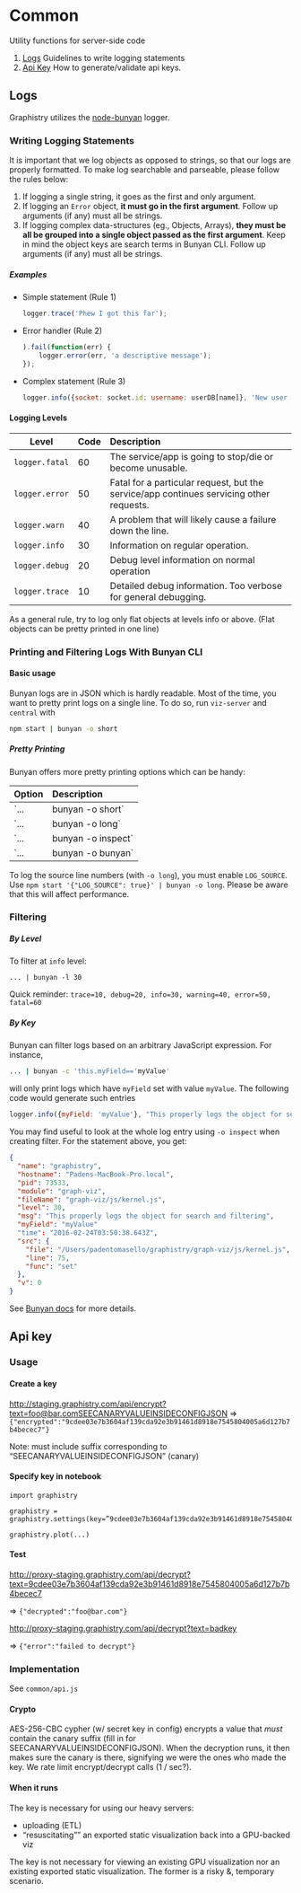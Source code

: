 # Common
Utility functions for server-side code

1. [Logs](#logging) Guidelines to write logging statements
2. [Api Key](#api-key) How to generate/validate api keys.

## Logs

Graphistry utilizes the [node-bunyan](https://github.com/trentm/node-bunyan) logger.

### Writing Logging Statements
It is important that we log objects as opposed to strings, so that our logs are properly formatted. To make log searchable and parseable, please follow the rules below:

1. If logging a single string, it goes as the first and only argument.
2. If logging an `Error` object, **it must go in the first argument**. Follow up arguments (if any) must all be strings.
3. If logging complex data-structures (eg., Objects, Arrays), **they must be all be grouped into a single object passed as the first argument**. Keep in mind the object keys are search terms in Bunyan CLI. Follow up arguments (if any) must all be strings.

##### Examples

* Simple statement (Rule 1)

	```javascript
	logger.trace('Phew I got this far');
	```

* Error handler (Rule 2)

	```javascript
	).fail(function(err) {
		logger.error(err, 'a descriptive message');
	});
	```

* Complex statement (Rule 3)

	```javascript
	logger.info({socket: socket.id: username: userDB[name]}, 'New user connected');
	```

#### Logging Levels

| Level          | Code         | Description
| -------------- |:-------------|:-------------
| `logger.fatal` | 60           | The service/app is going to stop/die or become unusable.
| `logger.error` | 50           | Fatal for a particular request, but the service/app continues servicing other requests.
| `logger.warn`  | 40			  | A problem that will likely cause a failure down the line.
| `logger.info`  | 30           | Information on regular operation.
| `logger.debug` | 20           | Debug level information on normal operation
| `logger.trace` | 10           | Detailed debug information. Too verbose for general debugging.

As a general rule, try to log only flat objects at levels info or above. (Flat objects can be pretty printed in one line)


### Printing and Filtering Logs With Bunyan CLI

#### Basic usage
Bunyan logs are in JSON which is hardly readable. Most of the time, you want to pretty print logs on a single line. To do so, run `viz-server` and `central` with

```bash
npm start | bunyan -o short
```
##### Pretty Printing

Bunyan offers more pretty printing options which can be handy:

| Option        | Description |
| ------------- |:-------------|
| `... | bunyan -o short` |	Pretty print one-line logs.
| `... | bunyan -o long` | Pretty print logs with source location (file+line) if available.
| `... | bunyan -o inspect` | Pretty print full JSON log. Useful for inspecting individual statements.
| `... | bunyan -o bunyan` |  Output raw JSON. Useful for piping together filters.

To log the source line numbers (with `-o long`), you must enable `LOG_SOURCE`. Use `npm start '{"LOG_SOURCE": true}' | bunyan -o long`. Please be aware that this will affect performance.


### Filtering

##### By Level
To filter at `info` level:

```
... | bunyan -l 30
```
Quick reminder: `trace=10, debug=20, info=30, warning=40, error=50, fatal=60`

##### By Key

Bunyan can filter logs based on an arbitrary JavaScript expression. For instance,

```bash
... | bunyan -c 'this.myField=='myValue'
```

will only print logs which have `myField` set with value `myValue`. The following code would generate such entries

```javascript
logger.info({myField: 'myValue'}, "This properly logs the object for search and filtering");
```

You may find useful to look at the whole log entry using `-o inspect` when creating filter. For the statement above, you get:

```json
{
  "name": "graphistry",
  "hostname": "Padens-MacBook-Pro.local",
  "pid": 73533,
  "module": "graph-viz",
  "fileName": "graph-viz/js/kernel.js",
  "level": 30,
  "msg": "This properly logs the object for search and filtering",
  "myField": "myValue"
  "time": "2016-02-24T03:50:38.643Z",
  "src": {
    "file": "/Users/padentomasello/graphistry/graph-viz/js/kernel.js",
    "line": 75,
    "func": "set"
  },
  "v": 0
}
```

See [Bunyan docs](https://github.com/trentm/node-bunyan#cli-usage) for more details.

## Api key

### Usage

#### Create a key

http://staging.graphistry.com/api/encrypt?text=foo@bar.comSEECANARYVALUEINSIDECONFIGJSON
=>
`{"encrypted":"9cdee03e7b3604af139cda92e3b91461d8918e7545804005a6d127b7b4becec7"}`

Note: must include suffix corresponding to “SEECANARYVALUEINSIDECONFIGJSON” (canary)

#### Specify key in notebook

```
import graphistry

graphistry = graphistry.settings(key=”9cdee03e7b3604af139cda92e3b91461d8918e7545804005a6d127b7b4becec7")

graphistry.plot(...)
```

#### Test

http://proxy-staging.graphistry.com/api/decrypt?text=9cdee03e7b3604af139cda92e3b91461d8918e7545804005a6d127b7b4becec7

=> `{"decrypted":"foo@bar.com"}`

http://proxy-staging.graphistry.com/api/decrypt?text=badkey

=> `{"error":"failed to decrypt"}`

### Implementation

See `common/api.js`

#### Crypto

AES-256-CBC cypher (w/ secret key in config) encrypts a value that *must* contain the canary suffix (fill in for SEECANARYVALUEINSIDECONFIGJSON). When the decryption runs, it then makes sure the canary is there, signifying we were the ones who made the key. We rate limit encrypt/decrypt calls (1 / sec?).

#### When it runs

The key is necessary for using our heavy servers:
* uploading (ETL)
* “resuscitating”” an exported static visualization back into a GPU-backed viz

The key is not necessary for viewing an existing GPU visualization nor an existing exported static visualization. The former is a risky &, temporary scenario.






